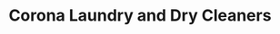 ---
title: "Corona Laundry and Dry Cleaners"
url: /denver/corona-laundry-and-dry-cleaners/
shop: laundry
---